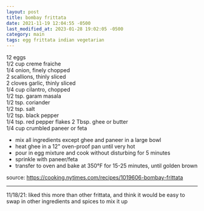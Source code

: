 ```yaml
---
layout: post
title: bombay frittata
date: 2021-11-19 12:04:55 -0500
last_modified_at: 2023-01-28 19:02:05 -0500
category: main
tags: egg frittata indian vegetarian
---
```


12 eggs  
1/2 cup creme fraiche  
1/4 onion, finely chopped  
2 scallions, thinly sliced  
2 cloves garlic, thinly sliced  
1/4 cup cilantro, chopped  
1/2 tsp. garam masala  
1/2 tsp. coriander  
1/2 tsp. salt  
1/2 tsp. black pepper  
1/4 tsp. red pepper flakes
2 Tbsp. ghee or butter  
1/4 cup crumbled paneer or feta
* mix all ingredients except ghee and paneer in a large bowl
* heat ghee in a 12" oven-proof pan until very hot
* pour in egg mixture and cook without disturbing for 5 minutes
* sprinkle with paneer/feta
* transfer to oven and bake at 350°F for 15-25 minutes, until golden brown

source: <https://cooking.nytimes.com/recipes/1019606-bombay-frittata>

---

11/18/21: liked this more than other frittata, and think it would be easy to swap in other
ingredients and spices to mix it up
